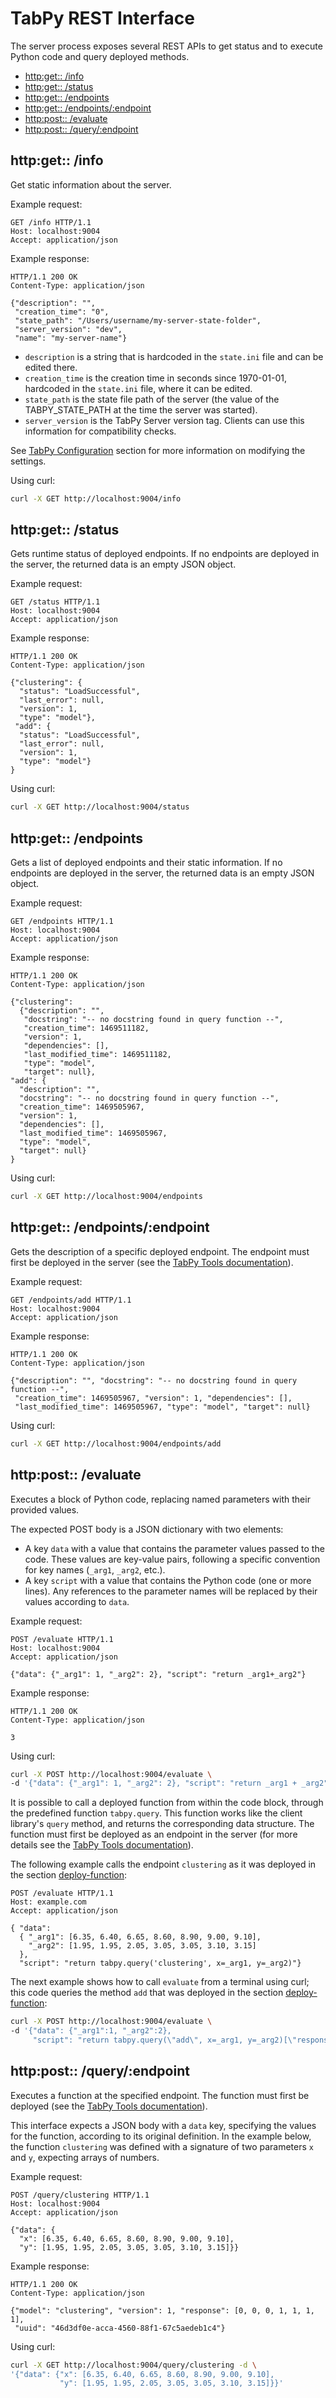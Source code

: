 # TabPy REST Interface

The server process exposes several REST APIs to get status and to execute Python code and query deployed methods.

<!-- toc -->

- [http:get:: /info](#httpget-info)
- [http:get:: /status](#httpget-status)
- [http:get:: /endpoints](#httpget-endpoints)
- [http:get:: /endpoints/:endpoint](#httpget-endpointsendpoint)
- [http:post:: /evaluate](#httppost-evaluate)
- [http:post:: /query/:endpoint](#httppost-queryendpoint)

<!-- tocstop -->

## http:get:: /info

Get static information about the server.

Example request:

```HTTP
GET /info HTTP/1.1
Host: localhost:9004
Accept: application/json
```

Example response:

```HTTP
HTTP/1.1 200 OK
Content-Type: application/json

{"description": "",
 "creation_time": "0",
 "state_path": "/Users/username/my-server-state-folder",
 "server_version": "dev",
 "name": "my-server-name"}

```

- `description` is a string that is hardcoded in the `state.ini` file and can be edited there.
- `creation_time` is the creation time in seconds since 1970-01-01, hardcoded in the `state.ini` file, where it can be edited.
- `state_path` is the state file path of the server (the value of the TABPY_STATE_PATH at the time the server was started).
- `server_version` is the TabPy Server version tag. Clients can use this information for compatibility checks.

See [TabPy Configuration](#tabpy-configuration) section for more information on modifying the settings.

Using curl:

```bash
curl -X GET http://localhost:9004/info
```

## http:get:: /status

Gets runtime status of deployed endpoints. If no endpoints are deployed in the server, the returned data is an empty JSON object.

Example request:

```HTTP
GET /status HTTP/1.1
Host: localhost:9004
Accept: application/json
```

Example response:

```HTTP
HTTP/1.1 200 OK
Content-Type: application/json

{"clustering": {
  "status": "LoadSuccessful",
  "last_error": null,
  "version": 1,
  "type": "model"},
 "add": {
  "status": "LoadSuccessful",
  "last_error": null,
  "version": 1,
  "type": "model"}
}
```

Using curl:

```bash
curl -X GET http://localhost:9004/status
```

## http:get:: /endpoints

Gets a list of deployed endpoints and their static information. If no endpoints are deployed in the server, the returned data is an empty JSON object.

Example request:

```HTTP
GET /endpoints HTTP/1.1
Host: localhost:9004
Accept: application/json
```

Example response:

```HTTP
HTTP/1.1 200 OK
Content-Type: application/json

{"clustering":
  {"description": "",
   "docstring": "-- no docstring found in query function --",
   "creation_time": 1469511182,
   "version": 1,
   "dependencies": [],
   "last_modified_time": 1469511182,
   "type": "model",
   "target": null},
"add": {
  "description": "",
  "docstring": "-- no docstring found in query function --",
  "creation_time": 1469505967,
  "version": 1,
  "dependencies": [],
  "last_modified_time": 1469505967,
  "type": "model",
  "target": null}
}
```

Using curl:

```bash
curl -X GET http://localhost:9004/endpoints
```

## http:get:: /endpoints/:endpoint

Gets the description of a specific deployed endpoint. The endpoint must first be deployed in the server (see the [TabPy Tools documentation](tabpy-tools.md)).

Example request:

```HTTP
GET /endpoints/add HTTP/1.1
Host: localhost:9004
Accept: application/json
```

Example response:

```HTTP
HTTP/1.1 200 OK
Content-Type: application/json

{"description": "", "docstring": "-- no docstring found in query function --",
 "creation_time": 1469505967, "version": 1, "dependencies": [],
 "last_modified_time": 1469505967, "type": "model", "target": null}
```

Using curl:

```bash
curl -X GET http://localhost:9004/endpoints/add
```

## http:post:: /evaluate

Executes a block of Python code, replacing named parameters with their provided values.

The expected POST body is a JSON dictionary with two elements:

- A key `data` with a value that contains the parameter values passed to the code. These values are key-value pairs, following a specific convention for key names (`_arg1`, `_arg2`, etc.).
- A key `script` with a value that contains the Python code (one or more lines). Any references to the parameter names will be replaced by their values according to `data`.

Example request:

```HTTP
POST /evaluate HTTP/1.1
Host: localhost:9004
Accept: application/json

{"data": {"_arg1": 1, "_arg2": 2}, "script": "return _arg1+_arg2"}
```

Example response:

```HTTP
HTTP/1.1 200 OK
Content-Type: application/json

3
```

Using curl:

```bash
curl -X POST http://localhost:9004/evaluate \
-d '{"data": {"_arg1": 1, "_arg2": 2}, "script": "return _arg1 + _arg2"}'
```

It is possible to call a deployed function from within the code block, through the predefined
function `tabpy.query`. This function works like the client library's `query` method, and
returns the corresponding data structure.  The function must first be deployed as an endpoint
in the server (for more details see the [TabPy Tools documentation](tabpy-tools.md)).

The following example calls the endpoint `clustering` as it was deployed in the section
[deploy-function](tabpy-tools.md#deploying-a-function):

```HTTP
POST /evaluate HTTP/1.1
Host: example.com
Accept: application/json

{ "data":
  { "_arg1": [6.35, 6.40, 6.65, 8.60, 8.90, 9.00, 9.10],
    "_arg2": [1.95, 1.95, 2.05, 3.05, 3.05, 3.10, 3.15]
  },
  "script": "return tabpy.query('clustering', x=_arg1, y=_arg2)"}
```

The next example shows how to call `evaluate` from a terminal using curl; this code queries the method
`add` that was deployed in the section [deploy-function](tabpy-tools.md#deploying-a-function):

```bash
curl -X POST http://localhost:9004/evaluate \
-d '{"data": {"_arg1":1, "_arg2":2},
     "script": "return tabpy.query(\"add\", x=_arg1, y=_arg2)[\"response\"]"}'
```

## http:post:: /query/:endpoint

Executes a function at the specified endpoint. The function must first be deployed
(see the [TabPy Tools documentation](tabpy-tools.md)).

This interface expects a JSON body with a `data` key, specifying the values for the function, according to its original definition. In the example below, the function `clustering` was defined with a signature of two parameters `x` and `y`, expecting arrays of numbers.

Example request:

```HTTP
POST /query/clustering HTTP/1.1
Host: localhost:9004
Accept: application/json

{"data": {
  "x": [6.35, 6.40, 6.65, 8.60, 8.90, 9.00, 9.10],
  "y": [1.95, 1.95, 2.05, 3.05, 3.05, 3.10, 3.15]}}
```

Example response:

```HTTP
HTTP/1.1 200 OK
Content-Type: application/json

{"model": "clustering", "version": 1, "response": [0, 0, 0, 1, 1, 1, 1],
 "uuid": "46d3df0e-acca-4560-88f1-67c5aedeb1c4"}
```

Using curl:

```bash
curl -X GET http://localhost:9004/query/clustering -d \
'{"data": {"x": [6.35, 6.40, 6.65, 8.60, 8.90, 9.00, 9.10],
           "y": [1.95, 1.95, 2.05, 3.05, 3.05, 3.10, 3.15]}}'
```
